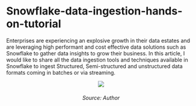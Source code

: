# Snowflake-data-ingestion-hands-on-tutorial

Enterprises are experiencing an explosive growth in their data estates and are leveraging high performant and cost effective data solutions such as Snowflake to gather data insights to grow their business. In this article, I would like to share all the data ingestion tools and techniques available in Snowflake to ingest Structured, Semi-structured and unstructured data formats coming in batches or via streaming.

<p align="center"> 
  <img width="" height="" src="https://github.com/chayansraj/Snowflake-data-ingestion-hands-on-tutorial/assets/22219089/ff12120c-49f6-4926-af69-d7463e8b1492"> <h6 align = "center" > Source: Author </h6>
</p>

